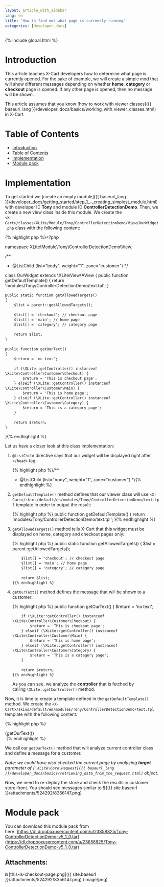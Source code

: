 ```yaml
---
layout: article_with_sidebar
lang: en
title: 'How to find out what page is currently running'
categories: [developer_docs]
---
```


{% include global.html %}

# Introduction

This article teaches X-Cart developers how to determine what page is currently opened. For the sake of example, we will create a simple mod that will show different messages depending on whether **home**, **category** or **checkout** page is opened. If any other page is opened, then no message will be shown.

This article assumes that you know [how to work with viewer classes]({{ baseurl_lang }}/developer_docs/basics/working_with_viewer_classes.html) in X-Cart.

# Table of Contents

*   [Introduction](#introduction)
*   [Table of Contents](#table-of-contents)
*   [Implementation](#implementation)
*   [Module pack](#module-pack)

# Implementation

To get started we [create an empty module]({{ baseurl_lang }}/developer_docs/getting_started/step_1_-_creating_simplest_module.html) with developer ID **Tony** and module ID **ControllerDetectionDemo**. Then, we create a new view class inside this module. We create the  
`<X-Cart>/classes/XLite/Module/Tony/ControllerDetectionDemo/View/OurWidget.php` class with the following content:

{% highlight php %}<?php

namespace XLite\Module\Tony\ControllerDetectionDemo\View;

/**
 * @ListChild (list="body", weight="1", zone="customer")
 */

class OurWidget extends \XLite\View\AView
{
	public function getDefaultTemplate() 
	{
		return 'modules/Tony/ControllerDetectionDemo/text.tpl';
	}

	public static function getAllowedTargets() 
	{
		$list = parent::getAllowedTargets();

		$list[] = 'checkout'; // checkout page
		$list[] = 'main'; // home page
		$list[] = 'category'; // category page

		return $list;
	}

	public function getOurText()
	{
		$return = 'no text';

		if (\XLite::getController() instanceof \XLite\Controller\Customer\Checkout) {
			$return = 'This is checkout page';
		} elseif (\XLite::getController() instanceof \XLite\Controller\Customer\Main) {
			$return = 'This is home page';
		} elseif (\XLite::getController() instanceof \XLite\Controller\Customer\Category) {
			$return = 'This is a category page';
		}

		return $return;
	}
}{% endhighlight %}

Let us have a closer look at this class implementation:

1.  `@ListChild` directive says that our widget will be displayed right after `</head>` tag: 

    {% highlight php %}/**
     * @ListChild (list="body", weight="1", zone="customer")
     */{% endhighlight %}
2.  `getDefaultTemplate()` method defines that our viewer class will use `<X-Cart>/skins/default/en/modules/Tony/ControllerDetectionDemo/text.tpl` template in order to output the result:

    {% highlight php %}	public function getDefaultTemplate() 
    	{
    		return 'modules/Tony/ControllerDetectionDemo/text.tpl';
    	}{% endhighlight %}
3.  `getAllowedTargets()` method tells X-Cart that this widget must be displayed on home, category and checkout pages only:

    {% highlight php %}	public static function getAllowedTargets() 
    	{
    		$list = parent::getAllowedTargets();

    		$list[] = 'checkout'; // checkout page
    		$list[] = 'main'; // home page
    		$list[] = 'category'; // category page

    		return $list;
    	}{% endhighlight %}
4.  `getOurText()` method defines the message that will be shown to a customer: 

    {% highlight php %}	public function getOurText()
    	{
    		$return = 'no text';

    		if (\XLite::getController() instanceof \XLite\Controller\Customer\Checkout) {
    			$return = 'This is checkout page';
    		} elseif (\XLite::getController() instanceof \XLite\Controller\Customer\Main) {
    			$return = 'This is home page';
    		} elseif (\XLite::getController() instanceof \XLite\Controller\Customer\Category) {
    			$return = 'This is a category page';
    		}

    		return $return;
    	}{% endhighlight %}

    As you can see, we analyze the **controller** that is fetched by calling `\XLite::getController()` method.

Now, it is time to create a template defined in the `getDefaultTemplate()` method. We create the `<X-Cart>/skins/default/en/modules/Tony/ControllerDetectionDemo/text.tpl` template with the following content: 

{% highlight php %}<div>{getOurText()}</div>
 {% endhighlight %}

We call our `getOurText()` method that will analyze current controller class and define a message for a customer.

_Note: we could have also checked the current page by analyzing **target** parameter of `[\XLite\Core\Request]({{ baseurl_lang }}/developer_docs/basics/retrieving_data_from_the_request.html)` object._

Now, we need to re-deploy the store and check the results in customer store-front. You should see messages similar to:![]({{ site.baseurl }}/attachments/524292/8356147.png)

# Module pack

You can download this module pack from here: [https://dl.dropboxusercontent.com/u/23858825/Tony-ControllerDetectionDemo-v5_1_0.tar](https://dl.dropboxusercontent.com/u/23858825/Tony-ControllerDetectionDemo-v5_1_0.tar)

## Attachments:

![](images/icons/bullet_blue.gif) [this-is-checkout-page.png]({{ site.baseurl }}/attachments/524292/8356147.png) (image/png)